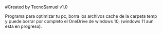 #Created by TecnoSamuel v1.0

Programa para optimizar tu pc, borra los archivos cache de la carpeta temp y puede borrar por completo el OneDrive de windows 10, (windows 11 aun esta en progreso).
